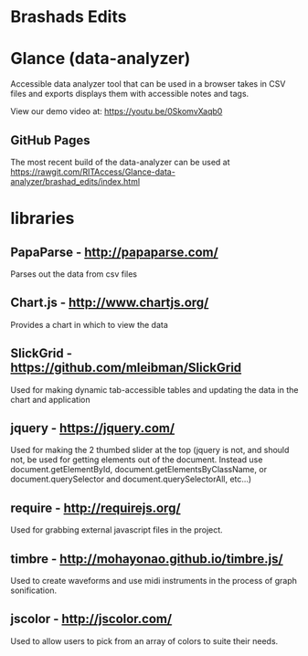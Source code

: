 # Brashads Edits
# Glance (data-analyzer)
Accessible data analyzer tool that can be used in a browser
takes in CSV files and exports displays them with accessible notes and tags.

View our demo video at: https://youtu.be/0SkomvXaqb0

## GitHub Pages
The most recent build of the data-analyzer can be used at https://rawgit.com/RITAccess/Glance-data-analyzer/brashad_edits/index.html
# libraries
## PapaParse - http://papaparse.com/
Parses out the data from csv files

## Chart.js - http://www.chartjs.org/
Provides a chart in which to view the data

## SlickGrid -https://github.com/mleibman/SlickGrid
Used for making dynamic tab-accessible tables and updating the data in the chart and application

## jquery - https://jquery.com/
Used for making the 2 thumbed slider at the top (jquery is not, and should not, be used for getting elements out of the document. Instead use document.getElementById, document.getElementsByClassName, or document.querySelector and document.querySelectorAll, etc...)

## require - http://requirejs.org/
Used for grabbing external javascript files in the project.

## timbre - http://mohayonao.github.io/timbre.js/
Used to create waveforms and use midi instruments in the process of graph sonification.

## jscolor - http://jscolor.com/
Used to allow users to pick from an array of colors to suite their needs.
